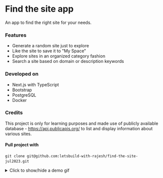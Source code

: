 # Find the site app
An app to find the right site for your needs.

### Features
- Generate a random site just to explore
- Like the site to save it to "My Space"
- Explore sites in an organized category fashion
- Search a site based on domain or description keywords

### Developed on
- Next.js with TypeScript
- Bootstrap
- PostgreSQL
- Docker

### Credits
This project is only for learning purposes and made use of publicly available database - https://api.publicapis.org/ to list and display information about various sites.

#### Pull project with
`git clone git@github.com:letsbuild-with-rajesh/find-the-site-jul2023.git`

<details><summary>Click to show/hide a demo gif</summary>
<p>

![Loading demo gif ...](https://github.com/letsbuild-with-rajesh/find-the-site-jul2023/blob/main/public/demo.gif?raw=true)

</p>
</details>
